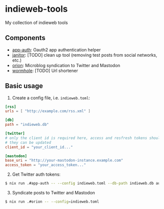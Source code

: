 # indieweb-tools

My collection of indieweb tools

## Components

- [app-auth](app-auth/): Oauth2 app authentication helper
- [janitor](janitor/): [TODO] clean up tool (removing test posts from social networks, etc.)
- [orion](orion/): Microblog syndication to Twitter and Mastodon
- [wormhole](wormhole/): [TODO] Url shortener

## Basic usage

1) Create a config file, i.e. `indieweb.toml`:

```toml
[rss]
urls = [ "http://example.com/rss.xml" ]

[db]
path = "indieweb.db"

[twitter]
# only the client id is required here, access and resfresh tokens should be stored in the db so that
# they can be updated
client_id = "your_client_id..."

[mastodon]
base_uri = "http://your-mastodon-instance.example.com"
access_token = "your_access_token..."
```

2) Get Twitter auth tokens:

```bash
$ nix run .#app-auth -- --config indieweb.toml --db-path indieweb.db auth twitter
```

3) Syndicate posts to Twitter and Mastodon

```bash
$ nix run .#orion -- --config=indieweb.toml
```
